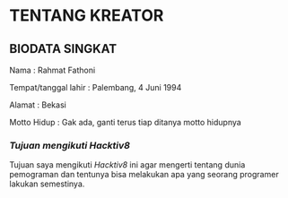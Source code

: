 # **TENTANG KREATOR**

## **BIODATA SINGKAT**

Nama : Rahmat Fathoni

Tempat/tanggal lahir : Palembang, 4 Juni 1994

Alamat : Bekasi 

Motto Hidup : Gak ada, ganti terus tiap ditanya motto hidupnya

### *Tujuan mengikuti Hacktiv8*

Tujuan saya mengikuti *Hacktiv8* ini agar mengerti tentang dunia pemograman dan tentunya bisa melakukan apa yang seorang programer lakukan semestinya.